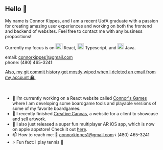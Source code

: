 ## Hello 👋

My name is Connor Kippes, and I am a recent UofA graduate with a passion for creating amazing user experiences and working on both the frontend and backend of websites. Feel free to contact me with any business propositions!<br>

Currently my focus is on <img width="22" height="20" alt="image" src="https://github.com/user-attachments/assets/5e004de6-1585-460e-9a67-bc65a6d9a2d3" /> React, <img width="20" height="20" alt="typescript" src="https://github.com/user-attachments/assets/c0c07292-920f-430e-9e5b-fae08cd5e2c3" /> Typescript, and <img width="20" height="20" alt="java_icon" src="https://github.com/user-attachments/assets/7c3371ea-b6cf-4e56-ae00-3f113329c2d1" /> Java.<br>

email: connorkippes1@gmail.com<br>
phone: (480) 465-3241<br>

<u>Also, my git commit history got mostly wiped when I deleted an email from my account 🪦.</u>


<br>

- 🔭 I’m currently working on a React website called [Connor's Games](https://www.connorsgames.com/) where I am developing some boardgame tools and playable versions of some of my favorite boardgames.
- 🎨 I recently finished [Creative Canvas](https://kaseycreativecanvas.com), a website for a client to showcase and sell artwork.
- 📱 I also just released a super fun multiplayer AR iOS app, which is now on apple appstore! Check it out [here](https://apps.apple.com/us/app/ar-wizard/id6737245994).
- 📫 How to reach me: 📧 connorkippes1@gmail.com 📞 (480) 465-3241
- ⚡ Fun fact: I play tennis 🎾

<!-- I'm going to learn <img width="20" height="20" alt="image" src="https://github.com/user-attachments/assets/889b89fe-de55-4bb2-9165-46333d8dac88" /> SpringBoot next!-->
